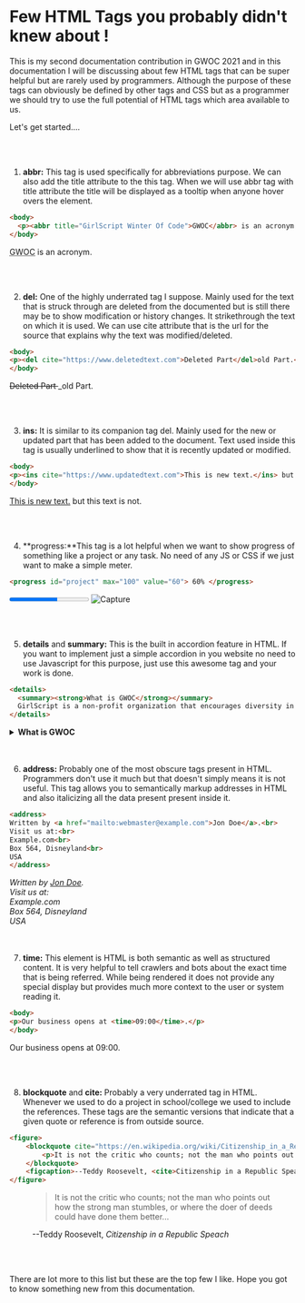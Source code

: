 

# Few HTML Tags you probably didn't knew about !



This is my second documentation contribution in GWOC 2021 and in this documentation I will be discussing about few HTML tags that can be super helpful but are rarely used by programmers. Although the purpose of these tags can obviously be defined by other tags and CSS but as a programmer we should try to use the full potential of HTML tags which area available to us.

Let's get started....

<br>
<br>

1. **abbr:**  This tag is used specifically for abbreviations purpose. We can also add the title attribute to the this tag. When we will use abbr tag with title attribute the title will be displayed as a tooltip when anyone hover overs the element.

```html
<body>
  <p><abbr title="GirlScript Winter Of Code">GWOC</abbr> is an acronym.</p>
</body>
```

  <p><abbr title="GirlScript Winter Of Code">GWOC</abbr> is an acronym.</p>


<br>
<br>



2. **del:** One of the highly underrated tag I suppose. Mainly used for the text that is struck through are deleted from the documented but is still there may be to show modification or history changes. It strikethrough the text on which it is used. We can use cite attribute that is the url for the source that explains why the text was modified/deleted.

```html
<body>
<p><del cite="https://www.deletedtext.com">Deleted Part</del>old Part.</p>
</body>
```
<p><del cite="https://www.deletedtext.com">Deleted Part </del>_old Part.</p>


<br>
<br>


3. **ins:** It is similar to its companion tag del. Mainly used for the new or updated part that has been added to the document. Text used inside this tag is usually underlined to show that it is recently updated or modified.

```html
<body>
<p><ins cite="https://www.updatedtext.com">This is new text.</ins> but this text is not.</p>
</body>
```
<p><ins cite="https://www.updatedtext.com">This is new text.</ins> but this text is not.</p>


<br>
<br>



4. **progress:**This tag is a lot helpful when we want to show progress of something like a project or any task. No need of any JS or CSS if we just want to make a simple meter.

```html
<progress id="project" max="100" value="60"> 60% </progress>
```

<progress id="project" max="100" value="60"> 70% </progress>
![Capture](https://user-images.githubusercontent.com/55577276/136007041-a46736b4-9667-486e-80c7-df9a2fc9785c.PNG)



<br>
<br>


5. **details** and **summary:** This is the built in accordion feature in HTML. If you want to implement just a simple accordion in you website no need to use Javascript for this purpose, just use this awesome tag and your work is done.

```html
<details>
  <summary><strong>What is GWOC</strong></summary>
  GirlScript is a non-profit organization that encourages diversity in technical education by providing reservations for women and underrepresented groups in society.It started as a project but eventually gained enormous momentum to become India's First and Biggest Technical Community.
</details>
```
<details>
  <summary><strong>What is GWOC</strong></summary>
  GirlScript is a non-profit organization that encourages diversity in technical education by providing reservations for women and underrepresented groups in society.It started as a project but eventually gained enormous momentum to become India's First and Biggest Technical Community.
</details>

<br>
<br>



6. **address:** Probably one of the most obscure tags present in HTML. Programmers don't use it much but that doesn't simply means it is not useful. This tag  allows you to semantically markup addresses in HTML and also italicizing all the data present present inside it.

```html
<address>
Written by <a href="mailto:webmaster@example.com">Jon Doe</a>.<br>
Visit us at:<br>
Example.com<br>
Box 564, Disneyland<br>
USA
</address>
```

<address>
Written by <a href="mailto:webmaster@example.com">Jon Doe</a>.<br>
Visit us at:<br>
Example.com<br>
Box 564, Disneyland<br>
USA
</address>

<br>
<br>


7. **time:** This element is HTML is both semantic as well as structured content. It is very helpful to tell crawlers and bots about the exact time that is being referred.  While being rendered it does not provide any special display but provides much more context to the user or system reading it.

```html
<body>
<p>Our business opens at <time>09:00</time>.</p>
</body>
```

<p>Our business opens at <time>09:00</time>.</p>

<br>
<br>

   

8. **blockquote** and **cite:** Probably a very underrated tag in HTML. Whenever we used to do a project in school/college we used to include the references. These tags are the semantic versions that indicate that a given quote or reference is from outside source. 

```html
<figure>
    <blockquote cite="https://en.wikipedia.org/wiki/Citizenship_in_a_Republic">
        <p>It is not the critic who counts; not the man who points out how the strong man stumbles, or where the doer of deeds could have done them better...</p>
    </blockquote>
    <figcaption>--Teddy Roosevelt, <cite>Citizenship in a Republic Speach</cite></figcaption>
</figure>

```

<figure>
    <blockquote cite="https://en.wikipedia.org/wiki/Citizenship_in_a_Republic">
        <p>It is not the critic who counts; not the man who points out how the strong man stumbles, or where the doer of deeds could have done them better...</p>
    </blockquote>
    <figcaption>--Teddy Roosevelt, <cite>Citizenship in a Republic Speach</cite></figcaption>
</figure>

<br>
<br>


There are lot more to this list but these are the top few I like. Hope you got to know something new from this documentation.







